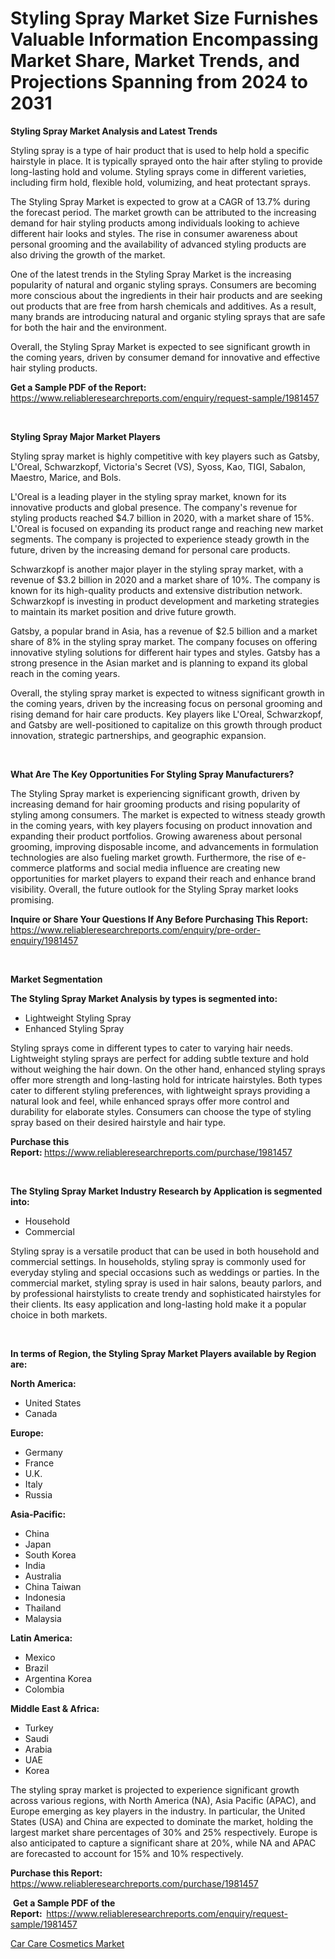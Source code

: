 <p><h1>Styling Spray Market Size Furnishes Valuable Information Encompassing Market Share, Market Trends, and Projections Spanning from 2024 to 2031</h1></p><p><strong>Styling Spray Market Analysis and Latest Trends</strong></p>
<p><p>Styling spray is a type of hair product that is used to help hold a specific hairstyle in place. It is typically sprayed onto the hair after styling to provide long-lasting hold and volume. Styling sprays come in different varieties, including firm hold, flexible hold, volumizing, and heat protectant sprays.</p><p>The Styling Spray Market is expected to grow at a CAGR of 13.7% during the forecast period. The market growth can be attributed to the increasing demand for hair styling products among individuals looking to achieve different hair looks and styles. The rise in consumer awareness about personal grooming and the availability of advanced styling products are also driving the growth of the market.</p><p>One of the latest trends in the Styling Spray Market is the increasing popularity of natural and organic styling sprays. Consumers are becoming more conscious about the ingredients in their hair products and are seeking out products that are free from harsh chemicals and additives. As a result, many brands are introducing natural and organic styling sprays that are safe for both the hair and the environment.</p><p>Overall, the Styling Spray Market is expected to see significant growth in the coming years, driven by consumer demand for innovative and effective hair styling products.</p></p>
<p><strong>Get a Sample PDF of the Report:&nbsp;</strong> <a href="https://www.reliableresearchreports.com/enquiry/request-sample/1981457">https://www.reliableresearchreports.com/enquiry/request-sample/1981457</a></p>
<p>&nbsp;</p>
<p><strong>Styling Spray Major Market Players</strong></p>
<p><p>Styling spray market is highly competitive with key players such as Gatsby, L'Oreal, Schwarzkopf, Victoria's Secret (VS), Syoss, Kao, TIGI, Sabalon, Maestro, Marice, and Bols. </p><p>L'Oreal is a leading player in the styling spray market, known for its innovative products and global presence. The company's revenue for styling products reached $4.7 billion in 2020, with a market share of 15%. L'Oreal is focused on expanding its product range and reaching new market segments. The company is projected to experience steady growth in the future, driven by the increasing demand for personal care products.</p><p>Schwarzkopf is another major player in the styling spray market, with a revenue of $3.2 billion in 2020 and a market share of 10%. The company is known for its high-quality products and extensive distribution network. Schwarzkopf is investing in product development and marketing strategies to maintain its market position and drive future growth.</p><p>Gatsby, a popular brand in Asia, has a revenue of $2.5 billion and a market share of 8% in the styling spray market. The company focuses on offering innovative styling solutions for different hair types and styles. Gatsby has a strong presence in the Asian market and is planning to expand its global reach in the coming years.</p><p>Overall, the styling spray market is expected to witness significant growth in the coming years, driven by the increasing focus on personal grooming and rising demand for hair care products. Key players like L'Oreal, Schwarzkopf, and Gatsby are well-positioned to capitalize on this growth through product innovation, strategic partnerships, and geographic expansion.</p></p>
<p>&nbsp;</p>
<p><strong>What Are The Key Opportunities For Styling Spray Manufacturers?</strong></p>
<p><p>The Styling Spray market is experiencing significant growth, driven by increasing demand for hair grooming products and rising popularity of styling among consumers. The market is expected to witness steady growth in the coming years, with key players focusing on product innovation and expanding their product portfolios. Growing awareness about personal grooming, improving disposable income, and advancements in formulation technologies are also fueling market growth. Furthermore, the rise of e-commerce platforms and social media influence are creating new opportunities for market players to expand their reach and enhance brand visibility. Overall, the future outlook for the Styling Spray market looks promising.</p></p>
<p><strong>Inquire or Share Your Questions If Any Before Purchasing This Report:</strong> <a href="https://www.reliableresearchreports.com/enquiry/pre-order-enquiry/1981457">https://www.reliableresearchreports.com/enquiry/pre-order-enquiry/1981457</a></p>
<p>&nbsp;</p>
<p><strong>Market Segmentation</strong></p>
<p><strong>The Styling Spray Market Analysis by types is segmented into:</strong></p>
<p><ul><li>Lightweight Styling Spray</li><li>Enhanced Styling Spray</li></ul></p>
<p><p>Styling sprays come in different types to cater to varying hair needs. Lightweight styling sprays are perfect for adding subtle texture and hold without weighing the hair down. On the other hand, enhanced styling sprays offer more strength and long-lasting hold for intricate hairstyles. Both types cater to different styling preferences, with lightweight sprays providing a natural look and feel, while enhanced sprays offer more control and durability for elaborate styles. Consumers can choose the type of styling spray based on their desired hairstyle and hair type.</p></p>
<p><strong>Purchase this Report:&nbsp;</strong><a href="https://www.reliableresearchreports.com/purchase/1981457">https://www.reliableresearchreports.com/purchase/1981457</a></p>
<p>&nbsp;</p>
<p><strong>The Styling Spray Market Industry Research by Application is segmented into:</strong></p>
<p><ul><li>Household</li><li>Commercial</li></ul></p>
<p><p>Styling spray is a versatile product that can be used in both household and commercial settings. In households, styling spray is commonly used for everyday styling and special occasions such as weddings or parties. In the commercial market, styling spray is used in hair salons, beauty parlors, and by professional hairstylists to create trendy and sophisticated hairstyles for their clients. Its easy application and long-lasting hold make it a popular choice in both markets.</p></p>
<p>&nbsp;</p>
<p><strong>In terms of Region, the Styling Spray Market Players available by Region are:</strong></p>
<p>
    <p> <strong> North America: </strong>
        <ul>
            <li>United States</li>
            <li>Canada</li>
        </ul>
        </p> 
    <p> <strong> Europe: </strong>
        <ul>
            <li>Germany</li>
            <li>France</li>
            <li>U.K.</li>
            <li>Italy</li>
            <li>Russia</li>
        </ul>
        </p> 
    <p> <strong> Asia-Pacific: </strong>
        <ul>
            <li>China</li>
            <li>Japan</li>
            <li>South Korea</li>
            <li>India</li>
            <li>Australia</li>
            <li>China Taiwan</li>
            <li>Indonesia</li>
            <li>Thailand</li>
            <li>Malaysia</li>
        </ul>
        </p> 
    <p> <strong> Latin America: </strong>
        <ul>
            <li>Mexico</li>
            <li>Brazil</li>
            <li>Argentina Korea</li>
            <li>Colombia</li>
        </ul>
        </p> 
    <p> <strong> Middle East & Africa: </strong>
        <ul>
            <li>Turkey</li>
            <li>Saudi</li>
            <li>Arabia</li>
            <li>UAE</li>
            <li>Korea</li>
        </ul>
    </p>
    </p>
<p><p>The styling spray market is projected to experience significant growth across various regions, with North America (NA), Asia Pacific (APAC), and Europe emerging as key players in the industry. In particular, the United States (USA) and China are expected to dominate the market, holding the largest market share percentages of 30% and 25% respectively. Europe is also anticipated to capture a significant share at 20%, while NA and APAC are forecasted to account for 15% and 10% respectively.</p></p>
<p><strong>Purchase this Report: </strong><a href="https://www.reliableresearchreports.com/purchase/1981457">https://www.reliableresearchreports.com/purchase/1981457</a></p>
<p>&nbsp;<strong>Get a Sample PDF of the Report:&nbsp;&nbsp;</strong><a href="https://www.reliableresearchreports.com/enquiry/request-sample/1981457">https://www.reliableresearchreports.com/enquiry/request-sample/1981457</a></p>
<p><strong></strong></p>
<p><p><a href="https://noble-drawer-34c.notion.site/Car-Care-Cosmetics-Market-Size-Focuses-on-Market-Dynamics-In-Depth-Analysis-and-Future-Projections--14b2a0a476234cef877cfab108636e02">Car Care Cosmetics Market</a></p></p>